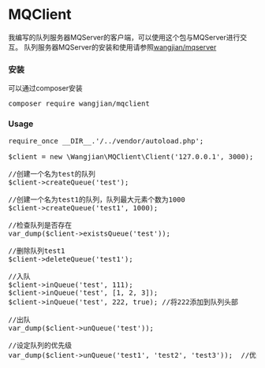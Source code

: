 # MQClient
我编写的队列服务器MQServer的客户端，可以使用这个包与MQServer进行交互。
队列服务器MQServer的安装和使用请参照[wangjian/mqserver](https://github.com/wangsir0624/MQServer/)


### 安装
可以通过composer安装
<pre>composer require wangjian/mqclient</pre>

### Usage
<pre>
require_once __DIR__.'/../vendor/autoload.php';

$client = new \Wangjian\MQClient\Client('127.0.0.1', 3000);

//创建一个名为test的队列
$client->createQueue('test');

//创建一个名为test1的队列，队列最大元素个数为1000
$client->createQueue('test1', 1000);

//检查队列是否存在
var_dump($client->existsQueue('test'));

//删除队列test1
$client->deleteQueue('test1');

//入队
$client->inQueue('test', 111);
$client->inQueue('test', [1, 2, 3]);
$client->inQueue('test', 222, true); //将222添加到队列头部

//出队
var_dump($client->unQueue('test'));

//设定队列的优先级
var_dump($client->unQueue('test1', 'test2', 'test3'));  //优先获取test1中的元素，如果test1为空，则获取test2的元素，依次类推，可以用这个特性来设定队列的优先级
</pre>
